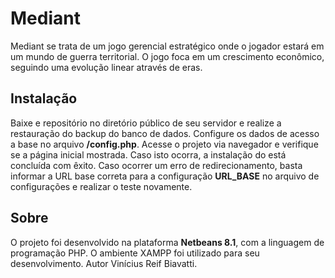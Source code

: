 # Mediant
Mediant se trata de um jogo gerencial estratégico onde o jogador estará em um mundo de guerra territorial. O jogo foca em um crescimento econômico, seguindo uma evolução linear através de eras.

## Instalação
Baixe e repositório no diretório público de seu servidor e realize a restauração do backup do banco de dados. Configure os dados de acesso a base no arquivo <b>/config.php</b>. Acesse o projeto via navegador e verifique se a página inicial mostrada. Caso isto ocorra, a instalação do está concluída com êxito. Caso ocorrer um erro de redirecionamento, basta informar a URL base correta para a configuração <b>URL_BASE</b> no arquivo de configurações e realizar o teste novamente.

## Sobre
O projeto foi desenvolvido na plataforma <b>Netbeans 8.1</b>, com a linguagem de programação PHP. O ambiente XAMPP foi utilizado para seu desenvolvimento. Autor Vinícius Reif Biavatti.
